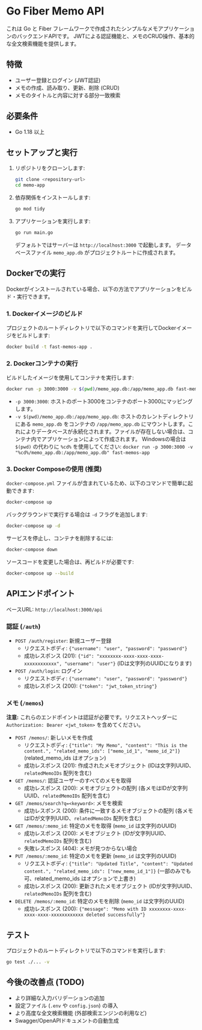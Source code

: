 # Go Fiber Memo API

これは Go と Fiber フレームワークで作成されたシンプルなメモアプリケーションのバックエンドAPIです。
JWTによる認証機能と、メモのCRUD操作、基本的な全文検索機能を提供します。

## 特徴

-   ユーザー登録とログイン (JWT認証)
-   メモの作成、読み取り、更新、削除 (CRUD)
-   メモのタイトルと内容に対する部分一致検索

## 必要条件

-   Go 1.18 以上

## セットアップと実行

1.  リポジトリをクローンします:
    ```bash
    git clone <repository-url>
    cd memo-app
    ```

2.  依存関係をインストールします:
    ```bash
    go mod tidy
    ```

3.  アプリケーションを実行します:
    ```bash
    go run main.go
    ```
    デフォルトではサーバーは `http://localhost:3000` で起動します。
    データベースファイル `memo_app.db` がプロジェクトルートに作成されます。

## Dockerでの実行

Dockerがインストールされている場合、以下の方法でアプリケーションをビルド・実行できます。

### 1. Dockerイメージのビルド

プロジェクトのルートディレクトリで以下のコマンドを実行してDockerイメージをビルドします:
```bash
docker build -t fast-memos-app .
```

### 2. Dockerコンテナの実行

ビルドしたイメージを使用してコンテナを実行します:
```bash
docker run -p 3000:3000 -v $(pwd)/memo_app.db:/app/memo_app.db fast-memos-app
```
- `-p 3000:3000`: ホストのポート3000をコンテナのポート3000にマッピングします。
- `-v $(pwd)/memo_app.db:/app/memo_app.db`: ホストのカレントディレクトリにある `memo_app.db` をコンテナの `/app/memo_app.db` にマウントします。これによりデータベースが永続化されます。ファイルが存在しない場合は、コンテナ内でアプリケーションによって作成されます。
  Windowsの場合は `$(pwd)` の代わりに `%cd%` を使用してください: `docker run -p 3000:3000 -v "%cd%/memo_app.db:/app/memo_app.db" fast-memos-app`

### 3. Docker Composeの使用 (推奨)

`docker-compose.yml` ファイルが含まれているため、以下のコマンドで簡単に起動できます:
```bash
docker-compose up
```
バックグラウンドで実行する場合は `-d` フラグを追加します:
```bash
docker-compose up -d
```
サービスを停止し、コンテナを削除するには:
```bash
docker-compose down
```
ソースコードを変更した場合は、再ビルドが必要です:
```bash
docker-compose up --build
```

## APIエンドポイント

ベースURL: `http://localhost:3000/api`

### 認証 (`/auth`)

-   `POST /auth/register`: 新規ユーザー登録
    -   リクエストボディ: `{"username": "user", "password": "password"}`
    -   成功レスポンス (201): `{"id": "xxxxxxxx-xxxx-xxxx-xxxx-xxxxxxxxxxxx", "username": "user"}` (IDは文字列のUUIDになります)
-   `POST /auth/login`: ログイン
    -   リクエストボディ: `{"username": "user", "password": "password"}`
    -   成功レスポンス (200): `{"token": "jwt_token_string"}`

### メモ (`/memos`)

**注意:** これらのエンドポイントは認証が必要です。リクエストヘッダーに `Authorization: Bearer <jwt_token>` を含めてください。

-   `POST /memos/`: 新しいメモを作成
    -   リクエストボディ: `{"title": "My Memo", "content": "This is the content.", "related_memo_ids": ["memo_id_1", "memo_id_2"]}` (related_memo_ids はオプション)
    -   成功レスポンス (201): 作成されたメモオブジェクト (IDは文字列UUID、`relatedMemoIDs` 配列を含む)
-   `GET /memos/`: 認証ユーザーのすべてのメモを取得
    -   成功レスポンス (200): メモオブジェクトの配列 (各メモはIDが文字列UUID、`relatedMemoIDs` 配列を含む)
-   `GET /memos/search?q=<keyword>`: メモを検索
    -   成功レスポンス (200): 条件に一致するメモオブジェクトの配列 (各メモはIDが文字列UUID、`relatedMemoIDs` 配列を含む)
-   `GET /memos/:memo_id`: 特定のメモを取得 (`memo_id` は文字列のUUID)
    -   成功レスポンス (200): メモオブジェクト (IDが文字列UUID、`relatedMemoIDs` 配列を含む)
    -   失敗レスポンス (404): メモが見つからない場合
-   `PUT /memos/:memo_id`: 特定のメモを更新 (`memo_id` は文字列のUUID)
    -   リクエストボディ: `{"title": "Updated Title", "content": "Updated content.", "related_memo_ids": ["new_memo_id_1"]}` (一部のみでも可、related_memo_ids はオプションで上書き)
    -   成功レスポンス (200): 更新されたメモオブジェクト (IDが文字列UUID、`relatedMemoIDs` 配列を含む)
-   `DELETE /memos/:memo_id`: 特定のメモを削除 (`memo_id` は文字列のUUID)
    -   成功レスポンス (200): `{"message": "Memo with ID xxxxxxxx-xxxx-xxxx-xxxx-xxxxxxxxxxxx deleted successfully"}`

## テスト

プロジェクトのルートディレクトリで以下のコマンドを実行します:
```bash
go test ./... -v
```

## 今後の改善点 (TODO)

-   より詳細な入力バリデーションの追加
-   設定ファイル (`.env` や `config.json`) の導入
-   より高度な全文検索機能 (外部検索エンジンの利用など)
-   Swagger/OpenAPIドキュメントの自動生成
